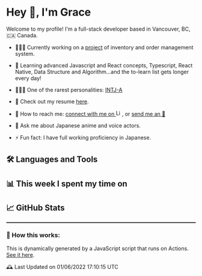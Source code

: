 # Hey 👋, I'm Grace
Welcome to my profile!
I'm a full-stack developer based in Vancouver, BC, 🇨🇦 Canada.

<!-- ### ℹ️ A Few Quick Facts -->
- 👩🏻‍💻 Currently working on a [project](repo) of inventory and order management system.
- 🧐 Learning advanced Javascript and React concepts, Typescript, React Native, Data Structure and Algorithm...and the to-learn list gets longer every day!

- 🧚🏻‍♀️ One of the rarest personalities: [INTJ-A](https://www.16personalities.com/intj-personality)
- 📃 Check out my resume [here](https://resume.creddle.io/resume/4a6hla5b984).
- 🔗 How to reach me: [connect with me on <img alt= LinkedIn height="16px" width="auto" src="https://cdn.jsdelivr.net/gh/devicons/devicon/icons/linkedin/linkedin-original.svg" />](https://www.linkedin.com/in/gracewangwxt/), or [send me an 📧](mailto:wangxiaotian2012@gmail.com)
- 💬 Ask me about Japanese anime and voice actors.
- ⚡ Fun fact: I have full working proficiency in Japanese.

## 🛠 Languages and Tools
<!-- icons @Spiderpig86 @gautamkrishnar @shubham2295 -->
<!-- ### 📈 Language / Framework stats (Powered by CodersRank) -->
## 📊 This week I spent my time on
 <!-- WakaTime Stats @gautamkrishnar @guilyx-->
## 📈 GitHub Stats
<!-- Github activity @guilyx / Stats @mokkapps -->

<hr style="height: 2px;" >

### 🤔 How this works:
This is dynamically generated by a JavaScript script that runs on Actions. [See it here](link).
<!-- JS Script reference: @mopig @thmsgbrt @mokkapps @liununu @Spiderpig86 -->
🕰 Last Updated on 01/06/2022 17:10:15 UTC
